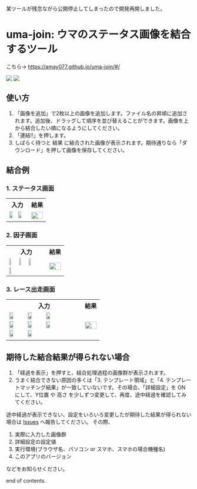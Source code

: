 某ツールが残念ながら公開停止してしまったので開発再開しました。

# uma-join: ウマのステータス画像を結合するツール

こちら→ https://amay077.github.io/uma-join/#/

<div style="display: flex; flex-direction: row; gap: 4px; flex-wrap: wrap;">
  <img src="images/screen1.png">
  <img src="images/screen2.png">
</div>

## 使い方

1. 「画像を追加」で2枚以上の画像を追加します。ファイル名の昇順に追加されます。追加後、ドラッグして順序を並び替えることができます。画像を上から結合したい順になるようにしてください。
2. 「連結!!」を押します。
3. しばらく待つと 結果 に結合された画像が表示されます。期待通りなら「ダウンロード」を押して画像を保存してください。

## 結合例

### 1. ステータス画面

<table>
  <tr><th>入力</th><th>結果</th></tr>
  <tr>
    <td>
        <img style="width: 45%" src="images/samples/status/Screenshot_20230517-194051.png"/>
        <img style="width: 45%" src="images/samples/status/Screenshot_20230517-194056.png"/>
    </td>
    <td>
      <img style="width: 100%" src="images/samples/status/image-2023-05-23T09_43_09.392Z.png">
    </td>
  </tr>
</table>

### 2. 因子画面

<table>
  <tr><th>入力</th><th>結果</th></tr>
  <tr>
    <td>
        <img style="width: 24%" src="images/samples/skill/Screenshot_20230518-191627.png"/>
        <img style="width: 24%" src="images/samples/skill/Screenshot_20230518-191633.png"/>
        <img style="width: 24%" src="images/samples/skill/Screenshot_20230518-191642.png"/>
        <img style="width: 24%" src="images/samples/skill/Screenshot_20230518-191648.png"/>
    </td>
    <td>
      <img style="width: 100%" src="images/samples/skill/image-2023-05-23T10_02_04.205Z.png">
    </td>
  </tr>
</table>

### 3. レース出走画面

<table>
  <tr><th>入力</th><th>結果</th></tr>
  <tr>
    <td>
        <img style="width: 24%" src="images/samples/race/Screenshot_20230523-125828.png"/>
        <img style="width: 24%" src="images/samples/race/Screenshot_20230523-125836.png"/>
        <img style="width: 24%" src="images/samples/race/Screenshot_20230523-125843.png"/>
        <img style="width: 24%" src="images/samples/race/Screenshot_20230523-125849.png"/>
        <img style="width: 24%" src="images/samples/race/Screenshot_20230523-125856.png"/>
        <img style="width: 24%" src="images/samples/race/Screenshot_20230523-125903.png"/>
        <img style="width: 24%" src="images/samples/race/Screenshot_20230523-125911.png"/>
        <img style="width: 24%" src="images/samples/race/Screenshot_20230523-125918.png"/>
    </td>
    <td>
      <img style="width: 100%" src="images/samples/race/image-2023-05-23T10_07_41.411Z.png"/>
    </td>
  </tr>
</table>

## 期待した結合結果が得られない場合

1. 「経過を表示」を押すと、結合処理過程の画像群が表示されます。
2. うまく結合できない原因の多くは「3. テンプレート領域」と「4. テンプレートマッチング結果」が一致していないです。その場合、「詳細設定」を ON にして、Y位置 や 高さ を少しずつ変更して、再度、途中経過を確認してみてください。

途中経過が表示できない、設定をいろいろ変更したが期待した結果が得られない場合は [Issues](issues) へ報告してください。
その際、

1. 実際に入力した画像群
2. 詳細設定の設定値
3. 実行環境(ブラウザ名、パソコン or スマホ、スマホの場合機種名)
4. このアプリのバージョン

などをお知らせください。

end of contents.
